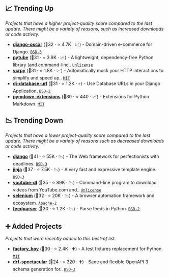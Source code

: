 ## 📈 Trending Up

_Projects that have a higher project-quality score compared to the last update. There might be a variety of reasons, such as increased downloads or code activity._

- <b><a href="https://github.com/django-oscar/django-oscar">django-oscar</a></b> (🥇32 ·  ⭐ 4.7K · 📈) - Domain-driven e-commerce for Django. <code><a href="http://bit.ly/3aKzpTv">BSD-3</a></code> <code><img src="https://static.djangoproject.com/img/icon-touch.e4872c4da341.png" style="display:inline;" width="13" height="13"></code>
- <b><a href="https://github.com/pytube/pytube">pytube</a></b> (🥈31 ·  ⭐ 3.9K · 📈) - A lightweight, dependency-free Python library (and command-line.. <code><a href="http://bit.ly/3rvuUlR">Unlicense</a></code>
- <b><a href="https://github.com/kevin1024/vcrpy">vcrpy</a></b> (🥇31 ·  ⭐ 1.8K · 📈) - Automatically mock your HTTP interactions to simplify and speed up.. <code><a href="http://bit.ly/34MBwT8">MIT</a></code>
- <b><a href="https://github.com/jacobian/dj-database-url">dj-database-url</a></b> (🥇31 ·  ⭐ 1.2K · 💀) - Use Database URLs in your Django Application. <code><a href="http://bit.ly/3rqEWVr">BSD-2</a></code> <code><img src="https://static.djangoproject.com/img/icon-touch.e4872c4da341.png" style="display:inline;" width="13" height="13"></code>
- <b><a href="https://github.com/facelessuser/pymdown-extensions">pymdown-extensions</a></b> (🥈30 ·  ⭐ 440 · 📈) - Extensions for Python Markdown. <code><a href="http://bit.ly/34MBwT8">MIT</a></code>

## 📉 Trending Down

_Projects that have a lower project-quality score compared to the last update. There might be a variety of reasons such as decreased downloads or code activity._

- <b><a href="https://github.com/django/django">django</a></b> (🥇41 ·  ⭐ 55K · 📉) - The Web framework for perfectionists with deadlines. <code><a href="http://bit.ly/3aKzpTv">BSD-3</a></code> <code><img src="https://static.djangoproject.com/img/icon-touch.e4872c4da341.png" style="display:inline;" width="13" height="13"></code>
- <b><a href="https://github.com/pallets/jinja">jinja</a></b> (🥇37 ·  ⭐ 7.5K · 📉) - A very fast and expressive template engine. <code><a href="http://bit.ly/3aKzpTv">BSD-3</a></code>
- <b><a href="https://github.com/ytdl-org/youtube-dl">youtube-dl</a></b> (🥇35 ·  ⭐ 89K · 📉) - Command-line program to download videos from YouTube.com and.. <code><a href="http://bit.ly/3rvuUlR">Unlicense</a></code>
- <b><a href="https://github.com/SeleniumHQ/selenium">selenium</a></b> (🥇32 ·  ⭐ 20K · 📉) - A browser automation framework and ecosystem. <code><a href="http://bit.ly/3nYMfla">Apache-2</a></code>
- <b><a href="https://github.com/kurtmckee/feedparser">feedparser</a></b> (🥇30 ·  ⭐ 1.2K · 📉) - Parse feeds in Python. <code><a href="http://bit.ly/3rqEWVr">BSD-2</a></code>

## ➕ Added Projects

_Projects that were recently added to this best-of list._

- <b><a href="https://github.com/FactoryBoy/factory_boy">factory_boy</a></b> (🥈30 ·  ⭐ 2.4K · ➕) - A test fixtures replacement for Python. <code><a href="http://bit.ly/34MBwT8">MIT</a></code> <code><img src="https://static.djangoproject.com/img/icon-touch.e4872c4da341.png" style="display:inline;" width="13" height="13"></code>
- <b><a href="https://github.com/tfranzel/drf-spectacular">drf-spectacular</a></b> (🥉24 ·  ⭐ 320 · ➕) - Sane and flexible OpenAPI 3 schema generation for.. <code><a href="http://bit.ly/3aKzpTv">BSD-3</a></code> <code><img src="https://www.openapis.org/wp-content/uploads/sites/3/2016/11/favicon.png" style="display:inline;" width="13" height="13"></code>

